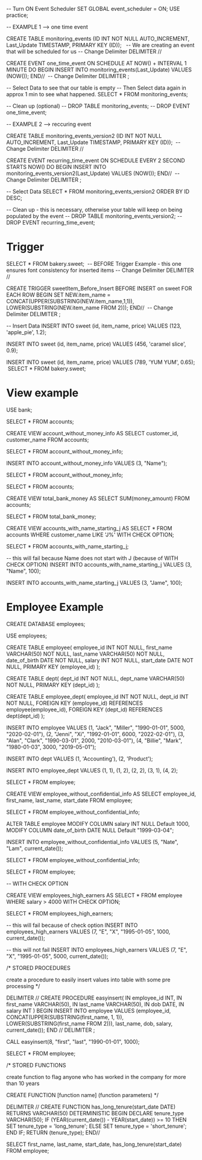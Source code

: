 -- Turn ON Event Scheduler 
SET GLOBAL event_scheduler = ON;
USE practice;

-- EXAMPLE 1 --> one time event

CREATE TABLE monitoring_events
(ID INT NOT NULL AUTO_INCREMENT, 
Last_Update TIMESTAMP,
PRIMARY KEY (ID));
​
​
-- We are creating an event that will be scheduled for us
-- Change Delimiter
DELIMITER //

CREATE EVENT one_time_event
ON SCHEDULE AT NOW() + INTERVAL 1 MINUTE
DO BEGIN
	INSERT INTO monitoring_events(Last_Update)
	VALUES (NOW());
END//
​
-- Change Delimiter
DELIMITER ;

-- Select Data to see that our table is empty
-- Then Select data again in approx 1 min to see what happened. 
SELECT *
FROM monitoring_events;

-- Clean up (optional)
-- DROP TABLE monitoring_events;
-- DROP EVENT one_time_event;

-- EXAMPLE 2 --> reccuring event

CREATE TABLE monitoring_events_version2
(ID INT NOT NULL AUTO_INCREMENT, 
Last_Update TIMESTAMP,
PRIMARY KEY (ID));
​
-- Change Delimiter
DELIMITER //

CREATE EVENT recurring_time_event
ON SCHEDULE EVERY 2 SECOND
STARTS NOW()
DO BEGIN
	INSERT INTO monitoring_events_version2(Last_Update)
	VALUES (NOW());
END//
​
-- Change Delimiter
DELIMITER ;

-- Select Data
SELECT *
FROM monitoring_events_version2
ORDER BY ID DESC;


-- Clean up - this is necessary, otherwise your table will keep on being populated by the event
-- DROP TABLE monitoring_events_version2;
-- DROP EVENT recurring_time_event;

# Trigger
SELECT *
FROM bakery.sweet;
​
-- BEFORE Trigger Example - this one ensures font consistency for inserted items
-- Change Delimiter
DELIMITER //

CREATE TRIGGER sweetItem_Before_Insert
BEFORE INSERT on sweet
FOR EACH ROW
BEGIN
	SET NEW.item_name = CONCAT(UPPER(SUBSTRING(NEW.item_name,1,1)),
						LOWER(SUBSTRING(NEW.item_name FROM 2)));
END//
​
-- Change Delimiter
DELIMITER ;

-- Insert Data
INSERT INTO sweet (id, item_name, price)
VALUES (123, 'apple_pie', 1.2);

INSERT INTO sweet (id, item_name, price)
VALUES (456, 'caramel slice', 0.9);

INSERT INTO sweet (id, item_name, price)
VALUES (789, 'YUM YUM', 0.65);
​
SELECT *
FROM bakery.sweet;

# View example
USE bank;

SELECT *
FROM accounts;

CREATE VIEW account_without_money_info
AS
	SELECT customer_id, customer_name
    FROM accounts;

SELECT *
FROM account_without_money_info;

INSERT INTO account_without_money_info
VALUES (3, "Name");

SELECT *
FROM account_without_money_info;

SELECT *
FROM accounts;

CREATE VIEW total_bank_money
AS
	SELECT SUM(money_amount)
    FROM accounts;
    
SELECT *
FROM total_bank_money;

CREATE VIEW accounts_with_name_starting_j
AS
	SELECT *
    FROM accounts
    WHERE customer_name LIKE 'J%'
    WITH CHECK OPTION;

SELECT *
FROM accounts_with_name_starting_j;

-- this will fail because Name does not start with J (because of WITH CHECK OPTION)
INSERT INTO accounts_with_name_starting_j
VALUES (3, "Name", 100);

INSERT INTO accounts_with_name_starting_j
VALUES (3, "Jame", 100);

# Employee Example
CREATE DATABASE employees;

USE employees;

CREATE TABLE employee(
	employee_id INT NOT NULL,
	first_name VARCHAR(50) NOT NULL,
    last_name VARCHAR(50) NOT NULL,
    date_of_birth DATE NOT NULL,
    salary INT NOT NULL,
    start_date DATE NOT NULL,
    PRIMARY KEY (employee_id)
);

CREATE TABLE dept(
	dept_id INT NOT NULL,
    dept_name VARCHAR(50) NOT NULL,
    PRIMARY KEY (dept_id)
);

CREATE TABLE employee_dept(
	employee_id INT NOT NULL,
    dept_id INT NOT NULL,
    FOREIGN KEY (employee_id) REFERENCES employee(employee_id),
    FOREIGN KEY (dept_id) REFERENCES dept(dept_id)
);

INSERT INTO employee
VALUES
(1, "Jack", "Miller", "1990-01-01", 5000, "2020-02-01"),
(2, "Jenni", "Xi", "1992-01-01", 6000, "2022-02-01"),
(3, "Alan", "Clark", "1990-03-01", 2000, "2010-03-01"),
(4, "Billie", "Mark", "1980-01-03", 3000, "2019-05-01");

INSERT INTO dept
VALUES
(1, 'Accounting'),
(2, 'Product');

INSERT INTO employee_dept
VALUES
(1, 1),
(1, 2),
(2, 2),
(3, 1),
(4, 2);

SELECT * 
FROM employee;

CREATE VIEW employee_without_confidential_info
AS
	SELECT employee_id, first_name, last_name, start_date
    FROM employee;

SELECT *
FROM employee_without_confidential_info;

ALTER TABLE employee
MODIFY COLUMN salary INT NULL Default 1000,
MODIFY COLUMN date_of_birth DATE NULL Default "1999-03-04";

INSERT INTO employee_without_confidential_info
VALUES
(5, "Nate", "Lam", current_date());

SELECT *
FROM employee_without_confidential_info;

SELECT * 
FROM employee;

-- WITH CHECK OPTION

CREATE VIEW employees_high_earners
AS
	SELECT *
    FROM employee
    WHERE salary > 4000
    WITH CHECK OPTION;

SELECT *
FROM employees_high_earners;

-- this will fail because of check option
INSERT INTO employees_high_earners
VALUES 
(7, "E", "X", "1995-01-05", 1000, current_date());

-- this will not fail
INSERT INTO employees_high_earners
VALUES 
(7, "E", "X", "1995-01-05", 5000, current_date());

/* STORED PROCEDURES 

create a procedure to easily insert values into table with some pre processing
*/

DELIMITER //
CREATE PROCEDURE easyinsert(
	IN employee_id INT,
    IN first_name VARCHAR(50),
    IN last_name VARCHAR(50),
    IN dob DATE,
    IN salary INT
)
BEGIN
	INSERT INTO employee
    VALUES
    (employee_id, CONCAT(UPPER(SUBSTRING(first_name, 1, 1)), LOWER(SUBSTRING(first_name FROM 2))), 
    last_name, dob, salary, current_date());
END //
DELIMITER ;

CALL easyinsert(8, "first", "last", "1990-01-01", 1000);

SELECT * 
FROM employee;

/* STORED FUNCTIONS 

create function to flag anyone who has worked in the company for more than 10 years

CREATE FUNCTION [function name] (function parameters)
*/

DELIMITER //
CREATE FUNCTION has_long_tenure(start_date DATE)
RETURNS VARCHAR(50)
DETERMINISTIC
BEGIN
	DECLARE tenure_type VARCHAR(50);
    IF (YEAR(current_date()) - YEAR(start_date)) >= 10 THEN
		SET tenure_type = 'long_tenure';
	ELSE
		SET tenure_type = 'short_tenure';
	END IF;
	RETURN (tenure_type);
END//

SELECT first_name, last_name, start_date, has_long_tenure(start_date)
FROM employee;

